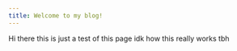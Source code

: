 ```yaml
---
title: Welcome to my blog!
---
```


Hi there this is just a test of this page idk how this really works tbh
